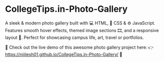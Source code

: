 # CollegeTips.in-Photo-Gallery
A sleek & modern photo gallery built with 💻 HTML, 🎨 CSS & ⚙️ JavaScript. Features smooth hover effects, themed image sections 🎞️, and a responsive layout 📱. Perfect for showcasing campus life, art, travel or portfolios.

🔗 Check out the live demo of this awesome photo gallery project here:
👉 https://niiilesh01.github.io/CollegeTips.in-Photo-Gallery/ 🌟
